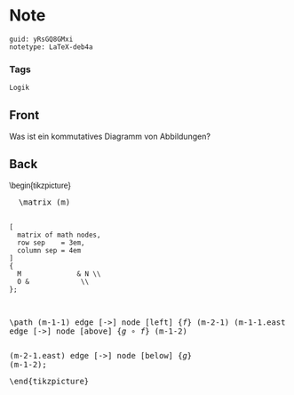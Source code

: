 # Note
```
guid: yRsGQ8GMxi
notetype: LaTeX-deb4a
```

### Tags
```
Logik
```

## Front
Was ist ein kommutatives Diagramm von Abbildungen?

## Back
<pre><span style="font-family: Arial; background-color: rgb(255, 255, 255);">\begin{tikzpicture}</span>
</pre><pre>  \matrix (m)
    [
      matrix of math nodes,
      row sep    = 3em,
      column sep = 4em
    ]
    {
      M              & N \\
      O &             \\
    };
  \path
    (m-1-1) edge [->] node [left] {$f$} (m-2-1)
    (m-1-1.east |- m-1-2)
      edge [->] node [above] {$g \circ f$} (m-1-2)</pre><pre>    (m-2-1.east) edge [->] node [below] {$g$} (m-1-2);</pre><pre>\end{tikzpicture}</pre><div></div>
